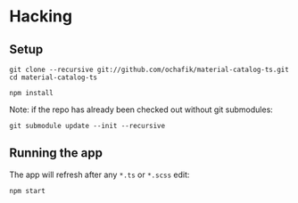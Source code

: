 # Hacking

## Setup

```
git clone --recursive git://github.com/ochafik/material-catalog-ts.git
cd material-catalog-ts

npm install
```

Note: if the repo has already been checked out without git submodules:
```
git submodule update --init --recursive
```

## Running the app

The app will refresh after any `*.ts` or `*.scss` edit:
```
npm start
```

